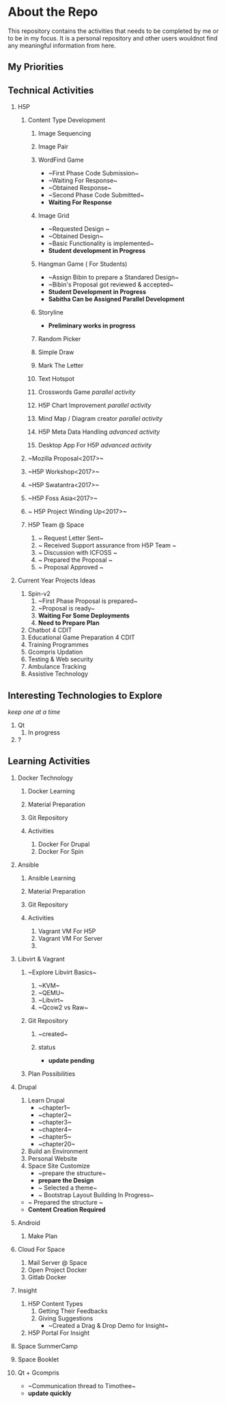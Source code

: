 # About the Repo

This repository contains the activities that needs to be completed by me or to be in my focus. It is a personal repository and other users wouldnot find any meaningful information from here.

## My Priorities


## Technical Activities

1. H5P 
    1. Content Type Development

        1. Image Sequencing
        2. Image Pair
        3. WordFind Game

            * ~First Phase Code Submission~
            * ~Waiting For Response~
            * ~Obtained Response~
	        * ~Second Phase Code Submitted~
            * **Waiting For Response**

        4. Image Grid
            * ~Requested Design ~
            * ~Obtained Design~
            * ~Basic Functionality is implemented~
            * **Student development in Progress**
            
        5. Hangman Game ( For Students)
            * ~Assign Bibin to prepare a Standared Design~
            * ~Bibin's Proposal got reviewed & accepted~
            * **Student Development in Progress**
            * **Sabitha Can be Assigned Parallel Development**

        6. Storyline
            * **Preliminary works in progress**
        7. Random Picker
        8. Simple Draw
        9. Mark The Letter
        10. Text Hotspot
        11. Crosswords Game *parallel activity*
        12. H5P Chart Improvement *parallel activity*
        13. Mind Map / Diagram creator *parallel activity*
        14. H5P Meta Data Handling *advanced activity*
        15. Desktop App For H5P *advanced activity*
 

    2. ~Mozilla Proposal<2017>~
    3. ~H5P Workshop<2017>~
    4. ~H5P Swatantra<2017>~
    5. ~H5P Foss Asia<2017>~
    6. ~ H5P Project Winding Up<2017>~
    7. H5P Team @ Space
        1. ~ Request Letter Sent~
    	2. ~ Received Support assurance from H5P Team ~
    	3. ~ Discussion with ICFOSS ~
    	4. ~ Prepared the Proposal ~
    	5. ~ Proposal Approved ~

2. Current Year Projects Ideas        

    1. Spin-v2
	    1. ~First Phase Proposal is prepared~
	    2. ~Proposal is ready~
        3. **Waiting For Some Deployments**
        4. **Need to Prepare Plan**
    2. Chatbot 4 CDIT
    3. Educational Game Preparation 4 CDIT
    4. Training Programmes
    5. Gcompris Updation
    6. Testing & Web security
    7. Ambulance Tracking
    8. Assistive Technology
    
## Interesting Technologies to Explore

*keep one at a time*

1. Qt
    1. In progress
2. ?


## Learning Activities

1. Docker Technology

    1. Docker Learning
    2. Material Preparation
    3. Git Repository
    4. Activities

        1. Docker For Drupal
        2. Docker For Spin

2. Ansible

    1. Ansible Learning
    2. Material Preparation
    3. Git Repository
    4. Activities

        1. Vagrant VM For H5P
        2. Vagrant VM For Server
        3. 

3. Libvirt & Vagrant

    1. ~Explore Libvirt Basics~
        1. ~KVM~
        2. ~QEMU~
        3. ~Libvirt~
        4. ~Qcow2 vs Raw~
        
    2. Git Repository
        1. ~created~
        2. status

            * **update pending**
    3. Plan Possibilities

4. Drupal 

    1. Learn Drupal
        * ~chapter1~
        * ~chapter2~
        * ~chapter3~
        * ~chapter4~
        * ~chapter5~
        * ~chapter20~
    2. Build an Environment
    3. Personal Website
    4. Space Site Customize
        * ~prepare the structure~
        * **prepare the Design**
        * ~ Selected a theme~
        * ~ Bootstrap Layout Building In Progress~
	* ~ Prepared the structure ~
	* **Content Creation Required**
    
5. Android 

    1. Make Plan

6. Cloud For Space

    1. Mail Server @ Space
    2. Open Project Docker
    3. Gitlab Docker

7. Insight

    1. H5P Content Types
        1. Getting Their Feedbacks
        2. Giving Suggestions
            * ~Created a Drag & Drop Demo for Insight~
    2. H5P Portal For Insight

8. Space SummerCamp
9. Space Booklet
10. Qt + Gcompris
    * ~Communication thread to Timothee~
    * **update quickly**

















